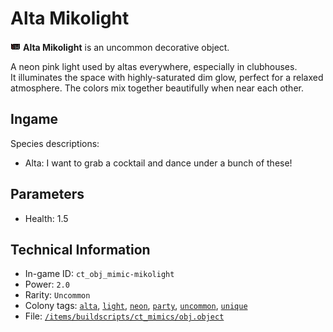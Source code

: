 # Alta Mikolight

<img src="https://raw.githubusercontent.com/Ceterai/Enternia/main/objects/alta/eds/decorative/table/icon.png" alt="Alta Mikolight icon" loading="lazy" height="16px" width="auto" /> **Alta Mikolight** is an uncommon decorative object.

A neon pink light used by altas everywhere, especially in clubhouses.  
It illuminates the space with highly-saturated dim glow, perfect for a relaxed atmosphere. The colors mix together beautifully when near each other.

## Ingame

Species descriptions:

- Alta: I want to grab a cocktail and dance under a bunch of these!

## Parameters

- Health: 1.5

## Technical Information

- In-game ID: `ct_obj_mimic-mikolight`
- Power: `2.0`
- Rarity: `Uncommon`
- Colony tags: [`alta`](https://ceterai.github.io/MyEnternia/Wiki/Tags/Alta), [`light`](https://ceterai.github.io/MyEnternia/Wiki/Tags/Light), [`neon`](https://ceterai.github.io/MyEnternia/Wiki/Tags/Neon), [`party`](https://ceterai.github.io/MyEnternia/Wiki/Tags/Party), [`uncommon`](https://ceterai.github.io/MyEnternia/Wiki/Tags/Uncommon), [`unique`](https://ceterai.github.io/MyEnternia/Wiki/Tags/Unique)
- File: [`/items/buildscripts/ct_mimics/obj.object`](https://github.com/Ceterai/Enternia/blob/main/items/buildscripts/ct_mimics/obj.object)
